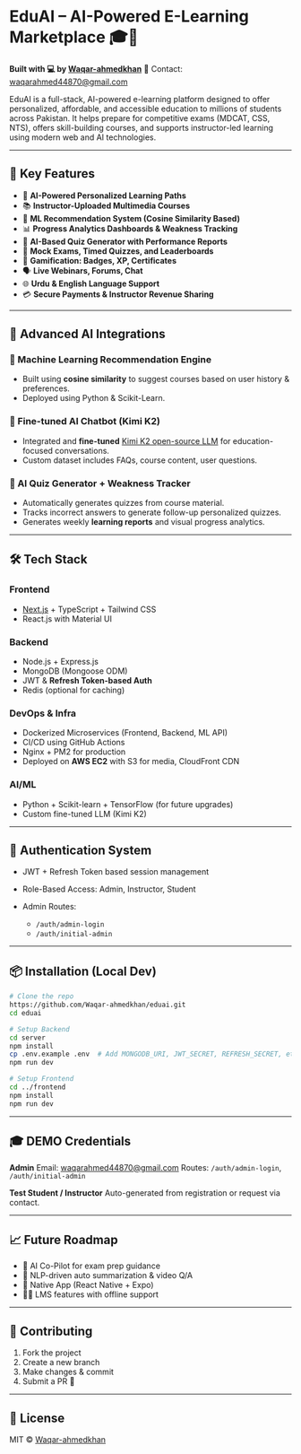 # EduAI – AI-Powered E-Learning Marketplace 🎓🤖

**Built with 💻 by [Waqar-ahmedkhan](https://github.com/Waqar-ahmedkhan)**
📩 Contact: [waqarahmed44870@gmail.com](mailto:waqarahmed44870@gmail.com)

EduAI is a full-stack, AI-powered e-learning platform designed to offer personalized, affordable, and accessible education to millions of students across Pakistan. It helps prepare for competitive exams (MDCAT, CSS, NTS), offers skill-building courses, and supports instructor-led learning using modern web and AI technologies.

---

## 🚀 Key Features

* 🤖 **AI-Powered Personalized Learning Paths**
* 📚 **Instructor-Uploaded Multimedia Courses**
* 🧠 **ML Recommendation System (Cosine Similarity Based)**
* 📊 **Progress Analytics Dashboards & Weakness Tracking**
* 📄 **AI-Based Quiz Generator with Performance Reports**
* 🧪 **Mock Exams, Timed Quizzes, and Leaderboards**
* 🧩 **Gamification: Badges, XP, Certificates**
* 🗣️ **Live Webinars, Forums, Chat**
* 🌐 **Urdu & English Language Support**
* 💳 **Secure Payments & Instructor Revenue Sharing**

---

## 🤖 Advanced AI Integrations

### 🧠 Machine Learning Recommendation Engine

* Built using **cosine similarity** to suggest courses based on user history & preferences.
* Deployed using Python & Scikit-Learn.

### 💬 Fine-tuned AI Chatbot (Kimi K2)

* Integrated and **fine-tuned** [Kimi K2 open-source LLM](https://github.com) for education-focused conversations.
* Custom dataset includes FAQs, course content, user questions.

### 📝 AI Quiz Generator + Weakness Tracker

* Automatically generates quizzes from course material.
* Tracks incorrect answers to generate follow-up personalized quizzes.
* Generates weekly **learning reports** and visual progress analytics.

---

## 🛠️ Tech Stack

### Frontend

* [Next.js](https://nextjs.org/) + TypeScript + Tailwind CSS
* React.js with Material UI

### Backend

* Node.js + Express.js
* MongoDB (Mongoose ODM)
* JWT & **Refresh Token-based Auth**
* Redis (optional for caching)

### DevOps & Infra

* Dockerized Microservices (Frontend, Backend, ML API)
* CI/CD using GitHub Actions
* Nginx + PM2 for production
* Deployed on **AWS EC2** with S3 for media, CloudFront CDN

### AI/ML

* Python + Scikit-learn + TensorFlow (for future upgrades)
* Custom fine-tuned LLM (Kimi K2)

---

## 🔐 Authentication System

* JWT + Refresh Token based session management
* Role-Based Access: Admin, Instructor, Student
* Admin Routes:

  * `/auth/admin-login`
  * `/auth/initial-admin`

---

## 📦 Installation (Local Dev)

```bash
# Clone the repo
https://github.com/Waqar-ahmedkhan/eduai.git
cd eduai

# Setup Backend
cd server
npm install
cp .env.example .env  # Add MONGODB_URI, JWT_SECRET, REFRESH_SECRET, etc.
npm run dev

# Setup Frontend
cd ../frontend
npm install
npm run dev
```

---

## 🎓 DEMO Credentials

**Admin**
Email: [waqarahmed44870@gmail.com](mailto:waqarahmed44870@gmail.com)
Routes: `/auth/admin-login`, `/auth/initial-admin`

**Test Student / Instructor**
Auto-generated from registration or request via contact.

---

## 📈 Future Roadmap

* 🔮 AI Co-Pilot for exam prep guidance
* 📖 NLP-driven auto summarization & video Q/A
* 📱 Native App (React Native + Expo)
* 🧑‍🏫 LMS features with offline support

---

## 🤝 Contributing

1. Fork the project
2. Create a new branch
3. Make changes & commit
4. Submit a PR 🚀

---

## 📄 License

MIT © [Waqar-ahmedkhan](https://github.com/Waqar-ahmedkhan)
